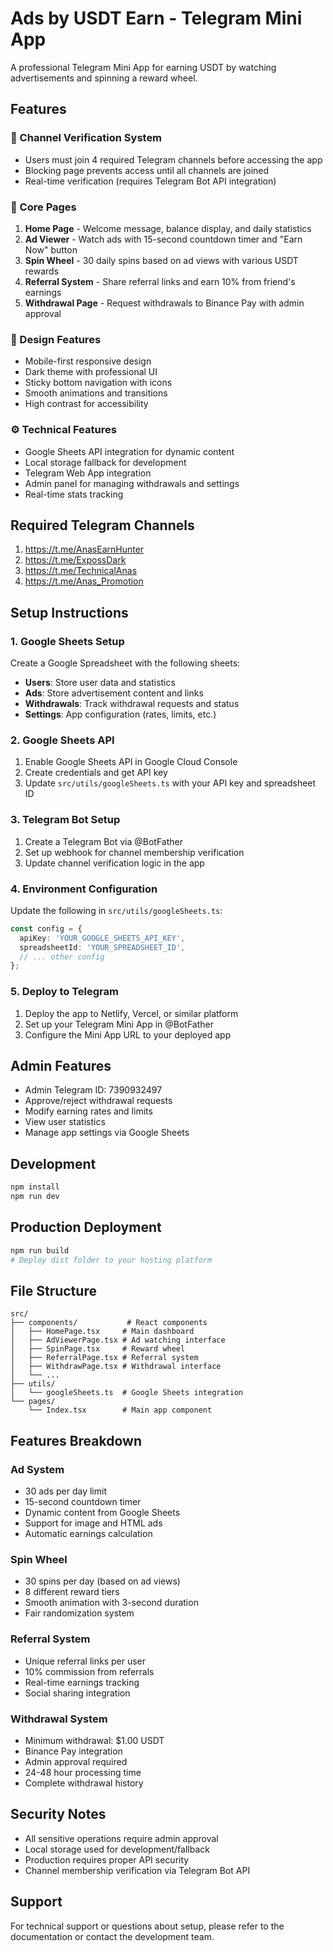 # Ads by USDT Earn - Telegram Mini App

A professional Telegram Mini App for earning USDT by watching advertisements and spinning a reward wheel.

## Features

### 🔐 Channel Verification System
- Users must join 4 required Telegram channels before accessing the app
- Blocking page prevents access until all channels are joined
- Real-time verification (requires Telegram Bot API integration)

### 📱 Core Pages
1. **Home Page** - Welcome message, balance display, and daily statistics
2. **Ad Viewer** - Watch ads with 15-second countdown timer and "Earn Now" button
3. **Spin Wheel** - 30 daily spins based on ad views with various USDT rewards
4. **Referral System** - Share referral links and earn 10% from friend's earnings
5. **Withdrawal Page** - Request withdrawals to Binance Pay with admin approval

### 🎨 Design Features
- Mobile-first responsive design
- Dark theme with professional UI
- Sticky bottom navigation with icons
- Smooth animations and transitions
- High contrast for accessibility

### ⚙️ Technical Features
- Google Sheets API integration for dynamic content
- Local storage fallback for development
- Telegram Web App integration
- Admin panel for managing withdrawals and settings
- Real-time stats tracking

## Required Telegram Channels
1. https://t.me/AnasEarnHunter
2. https://t.me/ExpossDark
3. https://t.me/TechnicalAnas
4. https://t.me/Anas_Promotion

## Setup Instructions

### 1. Google Sheets Setup
Create a Google Spreadsheet with the following sheets:
- **Users**: Store user data and statistics
- **Ads**: Store advertisement content and links
- **Withdrawals**: Track withdrawal requests and status
- **Settings**: App configuration (rates, limits, etc.)

### 2. Google Sheets API
1. Enable Google Sheets API in Google Cloud Console
2. Create credentials and get API key
3. Update `src/utils/googleSheets.ts` with your API key and spreadsheet ID

### 3. Telegram Bot Setup
1. Create a Telegram Bot via @BotFather
2. Set up webhook for channel membership verification
3. Update channel verification logic in the app

### 4. Environment Configuration
Update the following in `src/utils/googleSheets.ts`:
```typescript
const config = {
  apiKey: 'YOUR_GOOGLE_SHEETS_API_KEY',
  spreadsheetId: 'YOUR_SPREADSHEET_ID',
  // ... other config
};
```

### 5. Deploy to Telegram
1. Deploy the app to Netlify, Vercel, or similar platform
2. Set up your Telegram Mini App in @BotFather
3. Configure the Mini App URL to your deployed app

## Admin Features
- Admin Telegram ID: 7390932497
- Approve/reject withdrawal requests
- Modify earning rates and limits
- View user statistics
- Manage app settings via Google Sheets

## Development
```bash
npm install
npm run dev
```

## Production Deployment
```bash
npm run build
# Deploy dist folder to your hosting platform
```

## File Structure
```
src/
├── components/           # React components
│   ├── HomePage.tsx     # Main dashboard
│   ├── AdViewerPage.tsx # Ad watching interface
│   ├── SpinPage.tsx     # Reward wheel
│   ├── ReferralPage.tsx # Referral system
│   ├── WithdrawPage.tsx # Withdrawal interface
│   └── ...
├── utils/
│   └── googleSheets.ts  # Google Sheets integration
└── pages/
    └── Index.tsx        # Main app component
```

## Features Breakdown

### Ad System
- 30 ads per day limit
- 15-second countdown timer
- Dynamic content from Google Sheets
- Support for image and HTML ads
- Automatic earnings calculation

### Spin Wheel
- 30 spins per day (based on ad views)
- 8 different reward tiers
- Smooth animation with 3-second duration
- Fair randomization system

### Referral System
- Unique referral links per user
- 10% commission from referrals
- Real-time earnings tracking
- Social sharing integration

### Withdrawal System
- Minimum withdrawal: $1.00 USDT
- Binance Pay integration
- Admin approval required
- 24-48 hour processing time
- Complete withdrawal history

## Security Notes
- All sensitive operations require admin approval
- Local storage used for development/fallback
- Production requires proper API security
- Channel membership verification via Telegram Bot API

## Support
For technical support or questions about setup, please refer to the documentation or contact the development team.
